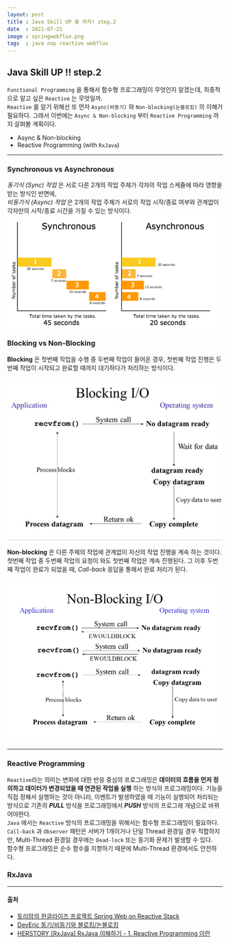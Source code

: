 ```yaml
---
layout: post
title : Java Skill UP 을 하자! step.2
date  : 2021-07-21
image : springwebflux.png
tags  : java oop reactive webflux
---
```




## Java Skill UP !! step.2
`Functional Programming` 을 통해서 함수형 프로그래밍이 무엇인지 알겠는데, 최종적으로 알고 싶은 `Reactive` 는 무엇일까.<br>
`Reactive` 를 알기 위해선 또 먼저 `Async(비동기)` 와 `Non-blocking(논블로킹)` 의 이해가 필요하다. 그래서 이번에는 `Async & Non-blocking` 부터 `Reactive Programming` 까지 살펴볼 계획이다.

- Async & Non-blocking
- Reactive Programming (with `RxJava`)

---

### Synchronous vs Asynchronous
*동기식 (Sync) 작업* 은 서로 다른 2개의 작업 주체가 각자의 작업 스케쥴에 따라 영향을 받는 방식인 반면에,<br>
*비동기식 (Async) 작업* 은 2개의 작업 주체가 서로의 작업 시작/종료 여부와 관계없이 각자만의 시작/종료 시간을 가질 수 있는 방식이다.
<br>
![sync vs async](/images/syncvsasync.jpeg)

### Blocking vs Non-Blocking
**Blocking** 은 첫번째 작업을 수행 중 두번째 작업이 들어온 경우, 첫번째 작업 진행은 두번째 작업이 시작되고 완료할 때까지 대기하다가 처리하는 방식이다.

![blocking](/images/blocking.png)

**Non-blocking** 은 다른 주체의 작업에 관계없이 자신의 작업 진행을 계속 하는 것이다. 첫번째 작업 중 두번째 작업의 요청이 와도 첫번째 작업은 계속 진행된다. 그 이후 두번째 작업이 완료가 되었을 때, *Call-back* 응답을 통해서 완료 처리가 된다.

![non-blocking](/images/non-blocking.png)

---

### Reactive Programming
`Reactive`라는 의미는 변화에 대한 반응 중심의 프로그래밍은 **데이터의 흐름을 먼저 정의하고 데이터가 변경되었을 때 연관된 작업을 실행** 하는 방식의 프로그래밍이다.
기능을 직접 정해서 실행하는 것이 아니라, 이벤트가 발생하였을 때 기능이 실행되어 처리되는 방식으로 기존의 ***PULL*** 방식을 프로그래밍에서 ***PUSH*** 방식의 프로그래 개념으로 바뀌어야한다.
<br>
`Java` 에서는 `Reactive` 방식의 프로그래밍을 위해서는 함수형 프로그래밍이 필요하다. `Call-back` 과 `Observer` 패턴은 서버가 1개이거나 단일 Thread 환경일 경우 적합하지만, Multi-Thread 환경일 경우에는 `Dead-lock` 또는 동기화 문제가 발생할 수 있다.
<br>
함수형 프로그래밍은 순수 함수를 지향하기 때문에 Multi-Thread 환경에서도 안전하다. 

### RxJava


---

#### 출처
- [토리맘의 한글라이즈 프로젝트 Spring Web on Reactive Stack](https://godekdls.github.io/Reactive%20Spring/contents/)
- [DevEric 동기/비동기와 블로킹/논블로킹](https://deveric.tistory.com/99)
- [HERSTORY [RxJava] RxJava 이해하기 - 1. Reactive Programming 이란](https://4z7l.github.io/2020/12/01/rxjava-1.html)
